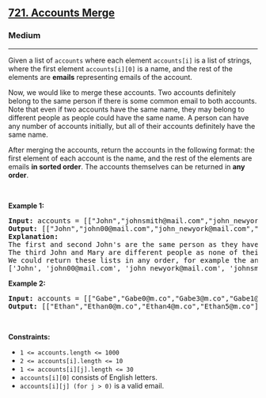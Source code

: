 <h2><a href="https://leetcode.com/problems/accounts-merge/">721. Accounts Merge</a></h2><h3>Medium</h3><hr><div style="user-select: auto;"><p style="user-select: auto;">Given a list of <code style="user-select: auto;">accounts</code> where each element <code style="user-select: auto;">accounts[i]</code> is a list of strings, where the first element <code style="user-select: auto;">accounts[i][0]</code> is a name, and the rest of the elements are <strong style="user-select: auto;">emails</strong> representing emails of the account.</p>

<p style="user-select: auto;">Now, we would like to merge these accounts. Two accounts definitely belong to the same person if there is some common email to both accounts. Note that even if two accounts have the same name, they may belong to different people as people could have the same name. A person can have any number of accounts initially, but all of their accounts definitely have the same name.</p>

<p style="user-select: auto;">After merging the accounts, return the accounts in the following format: the first element of each account is the name, and the rest of the elements are emails <strong style="user-select: auto;">in sorted order</strong>. The accounts themselves can be returned in <strong style="user-select: auto;">any order</strong>.</p>

<p style="user-select: auto;">&nbsp;</p>
<p style="user-select: auto;"><strong style="user-select: auto;">Example 1:</strong></p>

<pre style="user-select: auto;"><strong style="user-select: auto;">Input:</strong> accounts = [["John","johnsmith@mail.com","john_newyork@mail.com"],["John","johnsmith@mail.com","john00@mail.com"],["Mary","mary@mail.com"],["John","johnnybravo@mail.com"]]
<strong style="user-select: auto;">Output:</strong> [["John","john00@mail.com","john_newyork@mail.com","johnsmith@mail.com"],["Mary","mary@mail.com"],["John","johnnybravo@mail.com"]]
<strong style="user-select: auto;">Explanation:</strong>
The first and second John's are the same person as they have the common email "johnsmith@mail.com".
The third John and Mary are different people as none of their email addresses are used by other accounts.
We could return these lists in any order, for example the answer [['Mary', 'mary@mail.com'], ['John', 'johnnybravo@mail.com'], 
['John', 'john00@mail.com', 'john_newyork@mail.com', 'johnsmith@mail.com']] would still be accepted.
</pre>

<p style="user-select: auto;"><strong style="user-select: auto;">Example 2:</strong></p>

<pre style="user-select: auto;"><strong style="user-select: auto;">Input:</strong> accounts = [["Gabe","Gabe0@m.co","Gabe3@m.co","Gabe1@m.co"],["Kevin","Kevin3@m.co","Kevin5@m.co","Kevin0@m.co"],["Ethan","Ethan5@m.co","Ethan4@m.co","Ethan0@m.co"],["Hanzo","Hanzo3@m.co","Hanzo1@m.co","Hanzo0@m.co"],["Fern","Fern5@m.co","Fern1@m.co","Fern0@m.co"]]
<strong style="user-select: auto;">Output:</strong> [["Ethan","Ethan0@m.co","Ethan4@m.co","Ethan5@m.co"],["Gabe","Gabe0@m.co","Gabe1@m.co","Gabe3@m.co"],["Hanzo","Hanzo0@m.co","Hanzo1@m.co","Hanzo3@m.co"],["Kevin","Kevin0@m.co","Kevin3@m.co","Kevin5@m.co"],["Fern","Fern0@m.co","Fern1@m.co","Fern5@m.co"]]
</pre>

<p style="user-select: auto;">&nbsp;</p>
<p style="user-select: auto;"><strong style="user-select: auto;">Constraints:</strong></p>

<ul style="user-select: auto;">
	<li style="user-select: auto;"><code style="user-select: auto;">1 &lt;= accounts.length &lt;= 1000</code></li>
	<li style="user-select: auto;"><code style="user-select: auto;">2 &lt;= accounts[i].length &lt;= 10</code></li>
	<li style="user-select: auto;"><code style="user-select: auto;">1 &lt;= accounts[i][j].length &lt;= 30</code></li>
	<li style="user-select: auto;"><code style="user-select: auto;">accounts[i][0]</code> consists of English letters.</li>
	<li style="user-select: auto;"><code style="user-select: auto;">accounts[i][j] (for j &gt; 0)</code> is a valid email.</li>
</ul>
</div>